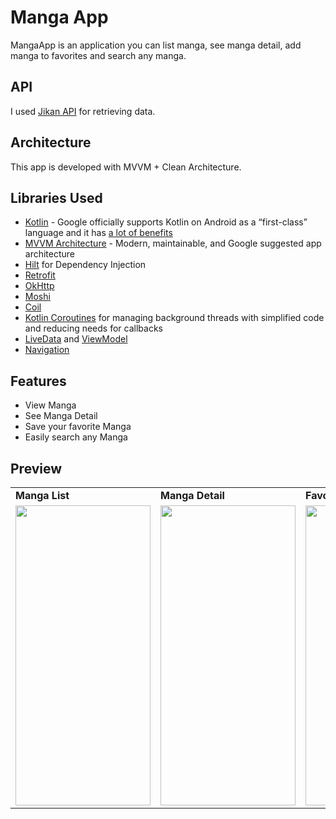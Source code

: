 # Manga App
MangaApp is an application you can list manga, see manga detail, add manga to favorites and search any manga. 

## API
I used [Jikan API](https://jikan.moe) for retrieving data.

## Architecture
This app is developed with MVVM + Clean Architecture.

## Libraries Used
- [Kotlin](https://kotlinlang.org/) - Google officially supports Kotlin on Android as a “first-class” language and it has [a lot of benefits](https://developer.android.com/kotlin)
- [MVVM Architecture](https://developer.android.com/jetpack/guide) - Modern, maintainable, and Google suggested app architecture
- [Hilt](https://dagger.dev/hilt/gradle-setup) for Dependency Injection
- [Retrofit](https://square.github.io/retrofit/)
- [OkHttp](https://square.github.io/okhttp/)
- [Moshi](https://github.com/square/moshi)
- [Coil](https://github.com/coil-kt/coil)
- [Kotlin Coroutines](https://kotlinlang.org/docs/coroutines-overview.html) for managing background threads with simplified code and reducing needs for callbacks
- [LiveData](https://developer.android.com/topic/libraries/architecture/livedata) and [ViewModel](https://developer.android.com/topic/libraries/architecture/viewmodel)
- [Navigation](https://developer.android.com/guide/navigation)

## Features
- View Manga
- See Manga Detail
- Save your favorite Manga
- Easily search any Manga

## Preview

 <table>
  <tr>
    <td> <b> Manga List </b> </td>
    <td> <b> Manga Detail </b> </td>
    <td> <b> Favorites </b> </td>
    <td> <b> Search Manga </b> </td>
  </tr>
  <tr>
     <td valign="top"><img src=https://user-images.githubusercontent.com/56589369/172317741-7cfc982e-f934-45a7-a689-ec36b8ae5ed5.jpg height="480" width="216"<br>
      <td valign="top"><img src=https://user-images.githubusercontent.com/56589369/172317757-c6bd580e-294f-45e5-8cdb-000e13468100.jpg height="480" width="216"<br>
       <td valign="top"><img src=https://user-images.githubusercontent.com/56589369/172317778-f955986d-678b-4d73-8282-586d5f3695da.jpg height="480" width="216"<br>
     <td valign="top"><img src=https://user-images.githubusercontent.com/56589369/172317784-5f723393-81c8-48f8-91f9-f8eccdcc2bf2.jpg height="480" width="216"></td>
  </tr>
 </table>
